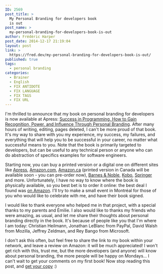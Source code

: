 ```yaml
---
ID: 2569
post_title: >
  My Personal Branding for developers book
  is out
post_name: >
  my-personal-branding-for-developers-book-is-out
author: Frédéric Harper
post_date: 2014-12-17 21:19:04
layout: post
link: >
  https://fred.dev/my-personal-branding-for-developers-book-is-out/
published: true
tags:
  - personal branding
categories:
  - Brainer
  - English
  - FIX ANTIDOTE
  - FIX LANGUAGE
  - FIX TAGS
  - FIX URL
---
```

I'm thrilled to announce that my book on personal branding for developers is now available at Apress: <a title="Personal Branding for Developers book" href="https://www.apress.com/9781484200025">Success in Programming, How to Gain Recognition, Power, and Influence Through Personal Branding</a>. After many hours of writing, editing, pages deleted, I can't be more proud of that book. It's my way to share with you my experience, my success, my failures, and everything that will help you to be successful in your career, no matter what successful means to you. Note that the book is primarily targeted to developers, but can be useful to any technical person or anyone who can do abstraction of specifics examples for software engineers.

Starting now, you can buy a printed version or a digital one on different sites like <a title="Personal Branding for Developers book" href="https://www.apress.com/9781484200025">Apress</a>, <a title="Personal Branding for Developers book" href="https://www.amazon.com/Success-Programming-Recognition-Influence-Personal/dp/1484200020/">Amazon.com</a>, <a title="Personal Branding for Developers book" href="https://www.amazon.ca/Success-Programming-Recognition-Influence-Personal/dp/1484200020/">Amazon.ca</a> (printed version in Canada will be available soon - you can pre-order now), <a title="Personal Branding for Developers book" href="https://www.barnesandnoble.com/w/success-in-programming-frederic-harper/1120347619">Barnes &amp; Noble</a>, <a title="Personal Branding for Developers book" href="https://store.kobobooks.com/en-CA/ebook/success-in-programming">Kobo</a>, <a title="Personal Branding for Developers book" href="https://www.springer.com/business+%26+management/book/978-1-4842-0002-5">Springer</a> and more. Unfortunately, I have no way to know where the book is physically available, so you best bet is to order it online: the best deal I found was <a title="Personal Branding for Developers book" href="https://www.amazon.com/Success-Programming-Recognition-Influence-Personal/dp/1484200020/">on Amazon</a>. I'll try to make a small event in Montréal for those of you who would like to celebrate with me, and have their book signed.

I would like to thank everyone who helped me in that project, with a special thanks to my parents and Émilie. I also would like to thanks my friends who were amazing, as usual, and let me share their thoughts about personal branding directly in the book. It's because of people like you that I'm where I am today: Christian Heilmann, Jonathan LeBlanc from PayPal, David Walsh from Mozilla, Jeffrey Zeldman, and Rey Bango from Microsoft.

I don't ask this often, but feel free to share the link to my book within your network, and leave a review on Amazon: it will be much appreciated! I won't get rich with this, trust me, but the more developers (and anyone) will know about personal branding, the more people will be happy on Mondays... I can't wait to get your comments on my first book! Now stop reading this post, and <a title="Personal Branding for Developers book" href="https://www.amazon.com/Success-Programming-Recognition-Influence-Personal/dp/1484200020/">get your copy</a> :)